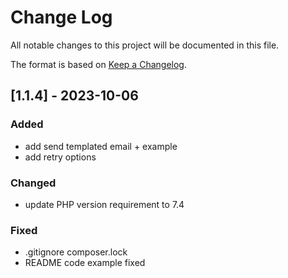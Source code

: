 # Change Log
All notable changes to this project will be documented in this file.

The format is based on [Keep a Changelog](http://keepachangelog.com/).

## [1.1.4] - 2023-10-06

### Added

- add send templated email + example
- add retry options

### Changed

- update PHP version requirement to 7.4

### Fixed

- .gitignore composer.lock
- README code example fixed